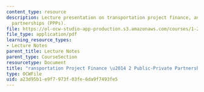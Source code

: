 ```yaml
---
content_type: resource
description: Lecture presentation on transportation project finance, and public-private
  partnerships (PPPs).
file: https://ol-ocw-studio-app-production.s3.amazonaws.com/courses/1-201j-transportation-systems-analysis-demand-and-economics-fall-2008/a23d95b1e9f7973f03fe6da9f7493fe5_MIT1_201JF08_lec20.pdf
file_type: application/pdf
learning_resource_types:
- Lecture Notes
parent_title: Lecture Notes
parent_type: CourseSection
resourcetype: Document
title: "ransportation Project Finance \u2014 2 Public-Private Partnerships"
type: OCWFile
uid: a23d95b1-e9f7-973f-03fe-6da9f7493fe5
---
```

